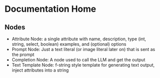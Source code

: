 # Documentation Home

## Nodes

- Attribute Node: a single attribute with name, description, type (int, string, select, boolean) examples, and (optional) options
- Prompt Node: Just a text literal (or image literal later on) that is sent as the prompt
- Completion Node: A node used to call the LLM and get the output
- Text Template Node: f-string style template for generating text output, inject attributes into a string